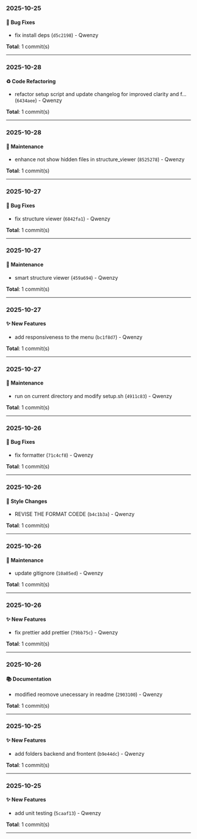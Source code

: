 ### 2025-10-25

#### 🐛 Bug Fixes

- fix install deps (`d5c2198`) - Qwenzy

**Total**: 1 commit(s)

---

### 2025-10-28

#### ♻️ Code Refactoring

- refactor setup script and update changelog for improved clarity and f... (`6434aee`) - Qwenzy

**Total**: 1 commit(s)

---


### 2025-10-28

#### 🔧 Maintenance

- enhance not show hidden files in structure_viewer (`8525278`) - Qwenzy

**Total**: 1 commit(s)

---


### 2025-10-27

#### 🐛 Bug Fixes

- fix structure viewer (`6842fa1`) - Qwenzy

**Total**: 1 commit(s)

---


### 2025-10-27

#### 🔧 Maintenance

- smart structure viewer (`459a694`) - Qwenzy

**Total**: 1 commit(s)

---


### 2025-10-27

#### ✨ New Features

- add responsiveness to the menu (`bc1f8d7`) - Qwenzy

**Total**: 1 commit(s)

---


### 2025-10-27

#### 🔧 Maintenance

- run on current directory and modify setup.sh (`4911c83`) - Qwenzy

**Total**: 1 commit(s)

---


### 2025-10-26

#### 🐛 Bug Fixes

- fix formatter (`71c4cf8`) - Qwenzy

**Total**: 1 commit(s)

---


### 2025-10-26

#### 💄 Style Changes

- REVISE THE  FORMAT COEDE (`b4c1b3a`) - Qwenzy

**Total**: 1 commit(s)

---


### 2025-10-26

#### 🔧 Maintenance

- update gitignore (`10a05ed`) - Qwenzy

**Total**: 1 commit(s)

---


### 2025-10-26

#### ✨ New Features

- fix prettier add prettier (`79bb75c`) - Qwenzy

**Total**: 1 commit(s)

---


### 2025-10-26

#### 📚 Documentation

- modified reomove unecessary in readme (`2903100`) - Qwenzy

**Total**: 1 commit(s)

---

### 2025-10-25

#### ✨ New Features

- add folders backend and frontent (`b9e44dc`) - Qwenzy

**Total**: 1 commit(s)

---

### 2025-10-25

#### ✨ New Features

- add unit testing (`5caaf13`) - Qwenzy

**Total**: 1 commit(s)

---

